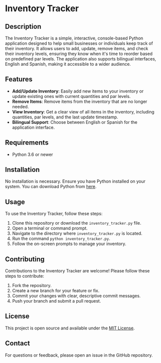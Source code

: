# Inventory Tracker

## Description
The Inventory Tracker is a simple, interactive, console-based Python application designed to help small businesses or individuals keep track of their inventory. It allows users to add, update, remove items, and check their inventory levels, ensuring they know when it's time to reorder based on predefined par levels. The application also supports bilingual interfaces, English and Spanish, making it accessible to a wider audience.

## Features
- **Add/Update Inventory**: Easily add new items to your inventory or update existing ones with current quantities and par levels.
- **Remove Items**: Remove items from the inventory that are no longer needed.
- **View Inventory**: Get a clear view of all items in the inventory, including quantities, par levels, and the last update timestamp.
- **Bilingual Support**: Choose between English or Spanish for the application interface.

## Requirements
- Python 3.6 or newer

## Installation
No installation is necessary. Ensure you have Python installed on your system. You can download Python from [here](https://www.python.org/downloads/).

## Usage
To use the Inventory Tracker, follow these steps:
1. Clone this repository or download the `inventory_tracker.py` file.
2. Open a terminal or command prompt.
3. Navigate to the directory where `inventory_tracker.py` is located.
4. Run the command `python inventory_tracker.py`.
5. Follow the on-screen prompts to manage your inventory.

## Contributing
Contributions to the Inventory Tracker are welcome! Please follow these steps to contribute:
1. Fork the repository.
2. Create a new branch for your feature or fix.
3. Commit your changes with clear, descriptive commit messages.
4. Push your branch and submit a pull request.

## License
This project is open source and available under the [MIT License](LICENSE.md).

## Contact
For questions or feedback, please open an issue in the GitHub repository.
